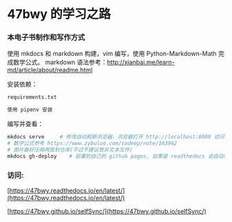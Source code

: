 # 47bwy 的学习之路


### 本电子书制作和写作方式
使用 mkdocs 和 markdown 构建，vim 编写，使用  Python-Markdown-Math 完成数学公式。
markdown 语法参考：http://xianbai.me/learn-md/article/about/readme.html

安装依赖：
```sh
requirements.txt

使用 pipenv 安装
```

编写并查看：
```sh
mkdocs serve     # 修改自动刷新浏览器，浏览器打开 http://localhost:8000 访问
# 数学公式参考 https://www.zybuluo.com/codeep/note/163962
# 图片最好压缩再放到仓库(不过不建议放非文本文件)
mkdocs gh-deploy    # 部署到自己的 github pages, 如果是 readthedocs 会自动触发构建
```

### 访问:

[https://47bwy.readthedocs.io/en/latest/](https://47bwy.readthedocs.io/en/latest/)

[https://47bwy.github.io/selfSync/](https://47bwy.github.io/selfSync/)
